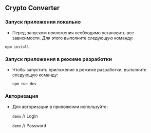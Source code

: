 ## Crypto Converter

### Запуск приложения локально

* Перед запуском приложения необходимо установить все зависимости. Для этого выполните следующую команду:

 `npm install`

### Запуск приложения в режиме разработки

* Чтобы запустить приложение в режиме разработки, выполните следующую команду:

  `npm run dev`

### Авторизация

* Для авторизации в приложении используйте:

  `demo`  // Login
  
  `demo`  // Password
